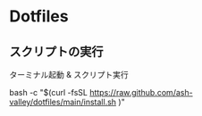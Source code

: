 # Dotfiles

## スクリプトの実行
ターミナル起動 & スクリプト実行

bash -c "$(curl -fsSL https://raw.github.com/ash-valley/dotfiles/main/install.sh )"
